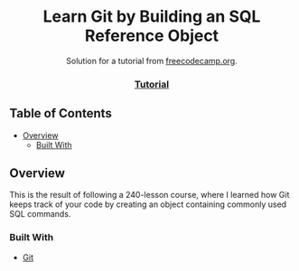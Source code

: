 <!-- Please update value in the {}  -->

<h1 align="center">Learn Git by Building an SQL Reference Object</h1>

<div align="center">
   Solution for a tutorial from <a href="https://www.freecodecamp.org" target="_blank">freecodecamp.org</a>.
</div>

<div align="center">
  <h3>
    <a href="https://www.freecodecamp.org/learn/relational-database/learn-git-by-building-an-sql-reference-object/build-an-sql-reference-object">
      Tutorial
    </a>
  </h3>
</div>

<!-- TABLE OF CONTENTS -->

## Table of Contents

- [Overview](#overview)
  - [Built With](#built-with)

<!-- OVERVIEW -->

## Overview

This is the result of following a 240-lesson course, where I learned how Git keeps track of your code by creating an object containing commonly used SQL commands.

### Built With

<!-- This section should list any major frameworks that you built your project using. Here are a few examples.-->

- [Git](https://www.postgresql.org/](https://git-scm.com/)https://git-scm.com/)

